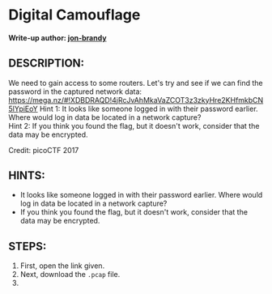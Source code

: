 # Digital Camouflage
#### Write-up author: [jon-brandy](https://github.com/jon-brandy)
## DESCRIPTION:

We need to gain access to some routers. 
Let's try and see if we can find the password in the captured network data: https://mega.nz/#!XDBDRAQD!4jRcJvAhMkaVaZCOT3z3zkyHre2KHfmkbCN5lYpiEoY 
Hint 1: It looks like someone logged in with their password earlier. Where would log in data be located in a network capture?
<br /> 
Hint 2: If you think you found the flag, but it doesn't work, consider that the data may be encrypted.

Credit: picoCTF 2017

## HINTS:
- It looks like someone logged in with their password earlier. Where would log in data be located in a network capture?
- If you think you found the flag, but it doesn't work, consider that the data may be encrypted.

## STEPS:
1. First, open the link given.
2. Next, download the `.pcap` file.
3. 
